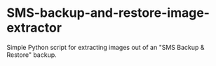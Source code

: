 # SMS-backup-and-restore-image-extractor
Simple Python script for extracting images out of an "SMS Backup &amp; Restore" backup.
